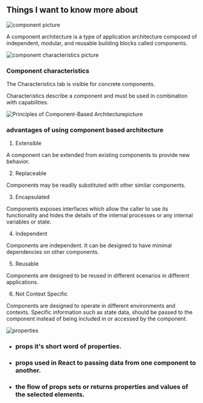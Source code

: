 ## Things I want to know more about

![component picture](https://marvel-b1-cdn.bc0a.com/f00000000075552/www.perforce.com/sites/default/files/image/2019-11/image-vcs-blog-monolith-vs-microservices-vs-component-based-development.png)

A component architecture is a type of application architecture composed of independent, modular, and reusable building blocks called components.


![component characteristics picture](https://d3i71xaburhd42.cloudfront.net/ba2c81367d937f879e481cb6c42d7d26d7996721/4-Figure3-1.png)

### Component characteristics
The Characteristics tab is visible for concrete components.

Characteristics describe a component and must be used in combination with capabilities.

![Principles of Component-Based Architecturepicture](https://www.tutorialride.com/images/software-architecture-and-design/principles-of-component-based-architecture.jpg)

### advantages of using component based architecture

1. Extensible

A component can be extended from existing components to provide new behavior.

2. Replaceable

Components may be readily substituted with other similar components.

3. Encapsulated

Components exposes interfaces which allow the caller to use its functionality and hides the details of the internal processes or any internal variables or state.

4. Independent

Components are independent. It can be designed to have minimal dependencies on other components.

5. Reusable

Components are designed to be reused in different scenarios in different applications.

6. Not Context Specific

Components are designed to operate in different environments and contexts. Specific information such as state data, should be passed to the component instead of being included in or accessed by the component.

![properties](https://labs.tadigital.com/wp-content/uploads/2020/03/logo.png)

 - ### props it's short word of properties.

 - ###  props used in React to passing data from one component to another.

- ### the flow of props sets or returns properties and values of the selected elements.